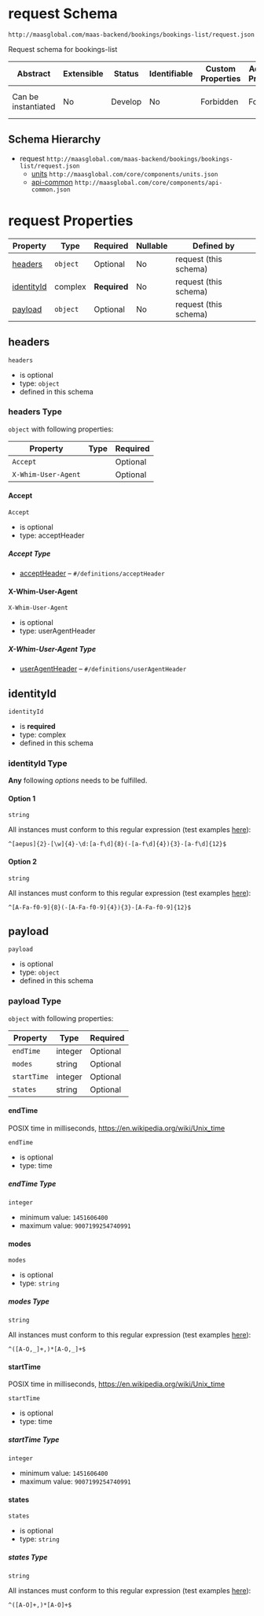 # request Schema

```
http://maasglobal.com/maas-backend/bookings/bookings-list/request.json
```

Request schema for bookings-list

| Abstract            | Extensible | Status  | Identifiable | Custom Properties | Additional Properties | Defined In                                                       |
| ------------------- | ---------- | ------- | ------------ | ----------------- | --------------------- | ---------------------------------------------------------------- |
| Can be instantiated | No         | Develop | No           | Forbidden         | Forbidden             | [maas-backend/bookings/bookings-list/request.json](request.json) |

## Schema Hierarchy

- request `http://maasglobal.com/maas-backend/bookings/bookings-list/request.json`
  - [units](../../../core/components/units.md) `http://maasglobal.com/core/components/units.json`
  - [api-common](../../../core/components/api-common.md) `http://maasglobal.com/core/components/api-common.json`

# request Properties

| Property                  | Type     | Required     | Nullable | Defined by            |
| ------------------------- | -------- | ------------ | -------- | --------------------- |
| [headers](#headers)       | `object` | Optional     | No       | request (this schema) |
| [identityId](#identityid) | complex  | **Required** | No       | request (this schema) |
| [payload](#payload)       | `object` | Optional     | No       | request (this schema) |

## headers

`headers`

- is optional
- type: `object`
- defined in this schema

### headers Type

`object` with following properties:

| Property            | Type | Required |
| ------------------- | ---- | -------- |
| `Accept`            |      | Optional |
| `X-Whim-User-Agent` |      | Optional |

#### Accept

`Accept`

- is optional
- type: acceptHeader

##### Accept Type

- [acceptHeader](api-common.md) – `#/definitions/acceptHeader`

#### X-Whim-User-Agent

`X-Whim-User-Agent`

- is optional
- type: userAgentHeader

##### X-Whim-User-Agent Type

- [userAgentHeader](api-common.md) – `#/definitions/userAgentHeader`

## identityId

`identityId`

- is **required**
- type: complex
- defined in this schema

### identityId Type

**Any** following _options_ needs to be fulfilled.

#### Option 1

`string`

All instances must conform to this regular expression (test examples
[here](<https://regexr.com/?expression=%5E%5Baepus%5D%7B2%7D-%5B%5Cw%5D%7B4%7D-%5Cd%3A%5Ba-f%5Cd%5D%7B8%7D(-%5Ba-f%5Cd%5D%7B4%7D)%7B3%7D-%5Ba-f%5Cd%5D%7B12%7D%24>)):

```regex
^[aepus]{2}-[\w]{4}-\d:[a-f\d]{8}(-[a-f\d]{4}){3}-[a-f\d]{12}$
```

#### Option 2

`string`

All instances must conform to this regular expression (test examples
[here](<https://regexr.com/?expression=%5E%5BA-Fa-f0-9%5D%7B8%7D(-%5BA-Fa-f0-9%5D%7B4%7D)%7B3%7D-%5BA-Fa-f0-9%5D%7B12%7D%24>)):

```regex
^[A-Fa-f0-9]{8}(-[A-Fa-f0-9]{4}){3}-[A-Fa-f0-9]{12}$
```

## payload

`payload`

- is optional
- type: `object`
- defined in this schema

### payload Type

`object` with following properties:

| Property    | Type    | Required |
| ----------- | ------- | -------- |
| `endTime`   | integer | Optional |
| `modes`     | string  | Optional |
| `startTime` | integer | Optional |
| `states`    | string  | Optional |

#### endTime

POSIX time in milliseconds, https://en.wikipedia.org/wiki/Unix_time

`endTime`

- is optional
- type: time

##### endTime Type

`integer`

- minimum value: `1451606400`
- maximum value: `9007199254740991`

#### modes

`modes`

- is optional
- type: `string`

##### modes Type

`string`

All instances must conform to this regular expression (test examples
[here](<https://regexr.com/?expression=%5E(%5BA-%C3%96%2C_%5D%2B%2C)*%5BA-%C3%96%2C_%5D%2B%24>)):

```regex
^([A-Ö,_]+,)*[A-Ö,_]+$
```

#### startTime

POSIX time in milliseconds, https://en.wikipedia.org/wiki/Unix_time

`startTime`

- is optional
- type: time

##### startTime Type

`integer`

- minimum value: `1451606400`
- maximum value: `9007199254740991`

#### states

`states`

- is optional
- type: `string`

##### states Type

`string`

All instances must conform to this regular expression (test examples
[here](<https://regexr.com/?expression=%5E(%5BA-%C3%96%5D%2B%2C)*%5BA-%C3%96%5D%2B%24>)):

```regex
^([A-Ö]+,)*[A-Ö]+$
```
